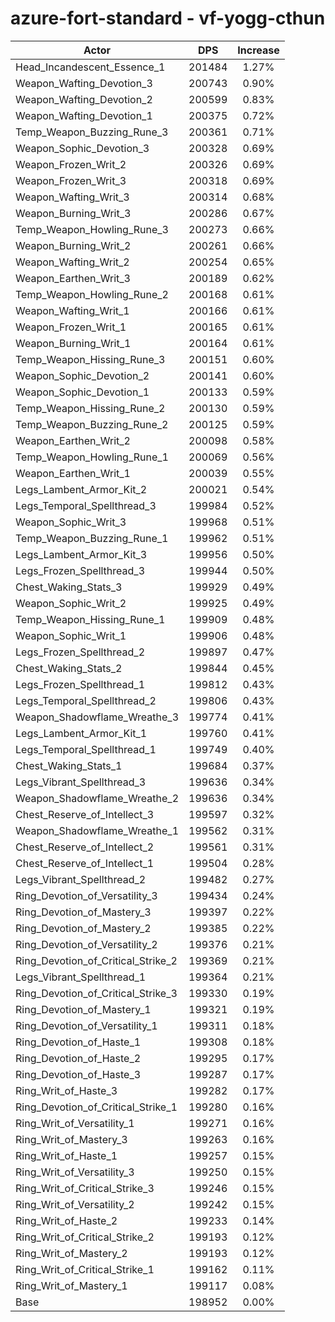 # azure-fort-standard - vf-yogg-cthun
| Actor | DPS | Increase |
|---|:---:|:---:|
|Head_Incandescent_Essence_1|201484|1.27%|
|Weapon_Wafting_Devotion_3|200743|0.90%|
|Weapon_Wafting_Devotion_2|200599|0.83%|
|Weapon_Wafting_Devotion_1|200375|0.72%|
|Temp_Weapon_Buzzing_Rune_3|200361|0.71%|
|Weapon_Sophic_Devotion_3|200328|0.69%|
|Weapon_Frozen_Writ_2|200326|0.69%|
|Weapon_Frozen_Writ_3|200318|0.69%|
|Weapon_Wafting_Writ_3|200314|0.68%|
|Weapon_Burning_Writ_3|200286|0.67%|
|Temp_Weapon_Howling_Rune_3|200273|0.66%|
|Weapon_Burning_Writ_2|200261|0.66%|
|Weapon_Wafting_Writ_2|200254|0.65%|
|Weapon_Earthen_Writ_3|200189|0.62%|
|Temp_Weapon_Howling_Rune_2|200168|0.61%|
|Weapon_Wafting_Writ_1|200166|0.61%|
|Weapon_Frozen_Writ_1|200165|0.61%|
|Weapon_Burning_Writ_1|200164|0.61%|
|Temp_Weapon_Hissing_Rune_3|200151|0.60%|
|Weapon_Sophic_Devotion_2|200141|0.60%|
|Weapon_Sophic_Devotion_1|200133|0.59%|
|Temp_Weapon_Hissing_Rune_2|200130|0.59%|
|Temp_Weapon_Buzzing_Rune_2|200125|0.59%|
|Weapon_Earthen_Writ_2|200098|0.58%|
|Temp_Weapon_Howling_Rune_1|200069|0.56%|
|Weapon_Earthen_Writ_1|200039|0.55%|
|Legs_Lambent_Armor_Kit_2|200021|0.54%|
|Legs_Temporal_Spellthread_3|199984|0.52%|
|Weapon_Sophic_Writ_3|199968|0.51%|
|Temp_Weapon_Buzzing_Rune_1|199962|0.51%|
|Legs_Lambent_Armor_Kit_3|199956|0.50%|
|Legs_Frozen_Spellthread_3|199944|0.50%|
|Chest_Waking_Stats_3|199929|0.49%|
|Weapon_Sophic_Writ_2|199925|0.49%|
|Temp_Weapon_Hissing_Rune_1|199909|0.48%|
|Weapon_Sophic_Writ_1|199906|0.48%|
|Legs_Frozen_Spellthread_2|199897|0.47%|
|Chest_Waking_Stats_2|199844|0.45%|
|Legs_Frozen_Spellthread_1|199812|0.43%|
|Legs_Temporal_Spellthread_2|199806|0.43%|
|Weapon_Shadowflame_Wreathe_3|199774|0.41%|
|Legs_Lambent_Armor_Kit_1|199760|0.41%|
|Legs_Temporal_Spellthread_1|199749|0.40%|
|Chest_Waking_Stats_1|199684|0.37%|
|Legs_Vibrant_Spellthread_3|199636|0.34%|
|Weapon_Shadowflame_Wreathe_2|199636|0.34%|
|Chest_Reserve_of_Intellect_3|199597|0.32%|
|Weapon_Shadowflame_Wreathe_1|199562|0.31%|
|Chest_Reserve_of_Intellect_2|199561|0.31%|
|Chest_Reserve_of_Intellect_1|199504|0.28%|
|Legs_Vibrant_Spellthread_2|199482|0.27%|
|Ring_Devotion_of_Versatility_3|199434|0.24%|
|Ring_Devotion_of_Mastery_3|199397|0.22%|
|Ring_Devotion_of_Mastery_2|199385|0.22%|
|Ring_Devotion_of_Versatility_2|199376|0.21%|
|Ring_Devotion_of_Critical_Strike_2|199369|0.21%|
|Legs_Vibrant_Spellthread_1|199364|0.21%|
|Ring_Devotion_of_Critical_Strike_3|199330|0.19%|
|Ring_Devotion_of_Mastery_1|199321|0.19%|
|Ring_Devotion_of_Versatility_1|199311|0.18%|
|Ring_Devotion_of_Haste_1|199308|0.18%|
|Ring_Devotion_of_Haste_2|199295|0.17%|
|Ring_Devotion_of_Haste_3|199287|0.17%|
|Ring_Writ_of_Haste_3|199282|0.17%|
|Ring_Devotion_of_Critical_Strike_1|199280|0.16%|
|Ring_Writ_of_Versatility_1|199271|0.16%|
|Ring_Writ_of_Mastery_3|199263|0.16%|
|Ring_Writ_of_Haste_1|199257|0.15%|
|Ring_Writ_of_Versatility_3|199250|0.15%|
|Ring_Writ_of_Critical_Strike_3|199246|0.15%|
|Ring_Writ_of_Versatility_2|199242|0.15%|
|Ring_Writ_of_Haste_2|199233|0.14%|
|Ring_Writ_of_Critical_Strike_2|199193|0.12%|
|Ring_Writ_of_Mastery_2|199193|0.12%|
|Ring_Writ_of_Critical_Strike_1|199162|0.11%|
|Ring_Writ_of_Mastery_1|199117|0.08%|
|Base|198952|0.00%|
